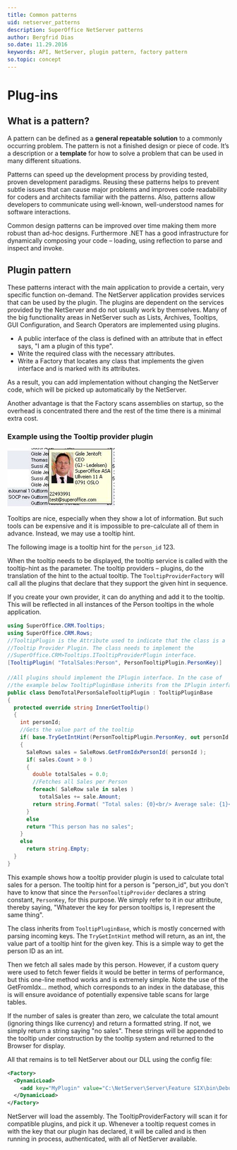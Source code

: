 ```yaml
---
title: Common patterns
uid: netserver_patterns
description: SuperOffice NetServer patterns
author: Bergfrid Dias
so.date: 11.29.2016
keywords: API, NetServer, plugin pattern, factory pattern
so.topic: concept
---
```


# Plug-ins

## What is a pattern?

A pattern can be defined as a **general repeatable solution** to a commonly occurring problem. The pattern is not a finished design or piece of code. It’s a description or a **template** for how to solve a problem that can be used in many different situations.

Patterns can speed up the development process by providing tested, proven development paradigms. Reusing these patterns helps to prevent subtle issues that can cause major problems and improves code readability for coders and architects familiar with the patterns. Also, patterns allow developers to communicate using well-known, well-understood names for software interactions.

Common design patterns can be improved over time making them more robust than ad-hoc designs. Furthermore .NET has a good infrastructure for dynamically composing your code – loading, using reflection to parse and inspect and invoke.

## Plugin pattern

These patterns interact with the main application to provide a certain, very specific function on-demand. The NetServer application provides services that can be used by the plugin. The plugins are dependent on the services provided by the NetServer and do not usually work by themselves. Many of the big functionality areas in NetServer such as Lists, Archives, Tooltips, GUI Configuration, and Search Operators are implemented using plugins.

* A public interface of the class is defined with an attribute that in effect says, "I am a plugin of this type".
* Write the required class with the necessary attributes.
* Write a Factory that locates any class that implements the given interface and is marked with its attributes.

As a result, you can add implementation without changing the NetServer code, which will be picked up automatically by the NetServer.

Another advantage is that the Factory scans assemblies on startup, so the overhead is concentrated there and the rest of the time there is a minimal extra cost.

### Example using the Tooltip provider plugin

![ALT][img1]

Tooltips are nice, especially when they show a lot of information. But such tools can be expensive and it is impossible to pre-calculate all of them in advance. Instead, we may use a tooltip hint.

The following image is a tooltip hint for the `person_id` 123.

When the tooltip needs to be displayed, the tooltip service is called with the tooltip-hint as the parameter. The tooltip providers – plugins, do the translation of the hint to the actual tooltip. The `TooltipProviderFactory` will call all the plugins that declare that they support the given hint in sequence.

If you create your own provider, it can do anything and add it to the tooltip. This will be reflected in all instances of the Person tooltips in the whole application.

```csharp
using SuperOffice.CRM.Tooltips;
using SuperOffice.CRM.Rows;
//TooltipPlugin is the Attribute used to indicate that the class is a
//Tooltip Provider Plugin. The class needs to implement the
//SuperOffice.CRM>Tooltips.ITooltipProviderPlugin interface.
[TooltipPlugin( "TotalSales:Person", PersonTooltipPlugin.PersonKey)]

//All plugins should implement the IPlugin interface. In the case of
//the example below TooltipPluginBase inherits from the IPlugin interface
public class DemoTotalPersonSaleTooltipPlugin : TooltipPluginBase
{
  protected override string InnerGetTooltip()
  {
    int personId;
    //Gets the value part of the tooltip
    if( base.TryGetIntHint(PersonTooltipPlugin.PersonKey, out personId ) )
    {
      SaleRows sales = SaleRows.GetFromIdxPersonId( personId );
      if( sales.Count > 0 )
      {
        double totalSales = 0.0;
        //Fetches all Sales per Person
        foreach( SaleRow sale in sales )
          totalSales += sale.Amount;
        return string.Format( "Total sales: {0}<br/> Average sale: {1}<br/> Number of sales: {2}", totalSales, totalSales / sales.Count, sales.Count );
      }
      else
      return "This person has no sales";
    }
    else
      return string.Empty;
  }
}
```

This example shows how a tooltip provider plugin is used to calculate total sales for a person. The tooltip hint for a person is "person_id", but you don't have to know that since the `PersonTooltipProvider` declares a string constant, `PersonKey`, for this purpose. We simply refer to it in our attribute, thereby saying, "Whatever the key for person tooltips is, I represent the same thing".

The class inherits from `TooltipPluginBase`, which is mostly concerned with parsing incoming keys. The `TryGetIntHint` method will return, as an int, the value part of a tooltip hint for the given key. This is a simple way to get the person ID as an int.

Then we fetch all sales made by this person. However, if a custom query were used to fetch fewer fields it would be better in terms of performance, but this one-line method works and is extremely simple. Note the use of the GetFromIdx... method, which corresponds to an index in the database, this is will ensure avoidance of potentially expensive table scans for large tables.

If the number of sales is greater than zero, we calculate the total amount (ignoring things like currency) and return a formatted string. If not, we simply return a string saying "no sales". These strings will be appended to the tooltip under construction by the tooltip system and returned to the Browser for display.

All that remains is to tell NetServer about our DLL using the config file:

```xml
<Factory>
  <DynamicLoad>
    <add key="MyPlugin" value="C:\NetServer\Server\Feature SIX\bin\Debug\MyPlugin.dll" />
  </DynamicLoad>
</Factory>
```

NetServer will load the assembly. The TooltipProviderFactory will scan it for compatible plugins, and pick it up. Whenever a tooltip request comes in with the key that our plugin has declared, it will be called and is then running in process, authenticated, with all of NetServer available.

<!-- Referenced links -->

<!-- Referenced images -->
[img1]: media/image001.jpg
